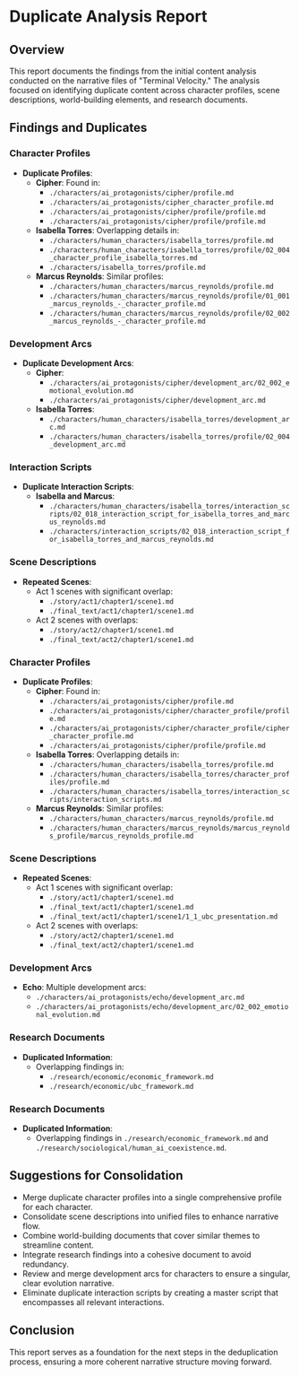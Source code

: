 # Duplicate Analysis Report

## Overview
This report documents the findings from the initial content analysis conducted on the narrative files of "Terminal Velocity." The analysis focused on identifying duplicate content across character profiles, scene descriptions, world-building elements, and research documents.

## Findings and Duplicates
### Character Profiles
- **Duplicate Profiles**: 
  - **Cipher**: Found in:
    - `./characters/ai_protagonists/cipher/profile.md`
    - `./characters/ai_protagonists/cipher_character_profile.md`
    - `./characters/ai_protagonists/cipher/profile/profile.md`
    - `./characters/ai_protagonists/cipher/profile/profile.md`
  - **Isabella Torres**: Overlapping details in:
    - `./characters/human_characters/isabella_torres/profile.md`
    - `./characters/human_characters/isabella_torres/profile/02_004_character_profile_isabella_torres.md`
    - `./characters/isabella_torres/profile.md`
  - **Marcus Reynolds**: Similar profiles:
    - `./characters/human_characters/marcus_reynolds/profile.md`
    - `./characters/human_characters/marcus_reynolds/profile/01_001_marcus_reynolds_-_character_profile.md`
    - `./characters/human_characters/marcus_reynolds/profile/02_002_marcus_reynolds_-_character_profile.md`

### Development Arcs
- **Duplicate Development Arcs**:
  - **Cipher**:
    - `./characters/ai_protagonists/cipher/development_arc/02_002_emotional_evolution.md`
    - `./characters/ai_protagonists/cipher/development_arc.md`
  - **Isabella Torres**:
    - `./characters/human_characters/isabella_torres/development_arc.md`
    - `./characters/human_characters/isabella_torres/profile/02_004_development_arc.md`

### Interaction Scripts
- **Duplicate Interaction Scripts**:
  - **Isabella and Marcus**:
    - `./characters/human_characters/isabella_torres/interaction_scripts/02_018_interaction_script_for_isabella_torres_and_marcus_reynolds.md`
    - `./characters/interaction_scripts/02_018_interaction_script_for_isabella_torres_and_marcus_reynolds.md`

### Scene Descriptions
- **Repeated Scenes**: 
  - Act 1 scenes with significant overlap:
    - `./story/act1/chapter1/scene1.md`
    - `./final_text/act1/chapter1/scene1.md`
  - Act 2 scenes with overlaps:
    - `./story/act2/chapter1/scene1.md`
    - `./final_text/act2/chapter1/scene1.md`

### Character Profiles
- **Duplicate Profiles**: 
  - **Cipher**: Found in:
    - `./characters/ai_protagonists/cipher/profile.md`
    - `./characters/ai_protagonists/cipher/character_profile/profile.md`
    - `./characters/ai_protagonists/cipher/character_profile/cipher_character_profile.md`
    - `./characters/ai_protagonists/cipher/profile/profile.md`
  - **Isabella Torres**: Overlapping details in:
    - `./characters/human_characters/isabella_torres/profile.md`
    - `./characters/human_characters/isabella_torres/character_profiles/profile.md`
    - `./characters/human_characters/isabella_torres/interaction_scripts/interaction_scripts.md`
  - **Marcus Reynolds**: Similar profiles:
    - `./characters/human_characters/marcus_reynolds/profile.md`
    - `./characters/human_characters/marcus_reynolds/marcus_reynolds_profile/marcus_reynolds_profile.md`

### Scene Descriptions
- **Repeated Scenes**: 
  - Act 1 scenes with significant overlap:
    - `./story/act1/chapter1/scene1.md`
    - `./final_text/act1/chapter1/scene1.md`
    - `./final_text/act1/chapter1/scene1/1_1_ubc_presentation.md`
  - Act 2 scenes with overlaps:
    - `./story/act2/chapter1/scene1.md`
    - `./final_text/act2/chapter1/scene1.md`

### Development Arcs
- **Echo**: Multiple development arcs:
  - `./characters/ai_protagonists/echo/development_arc.md`
  - `./characters/ai_protagonists/echo/development_arc/02_002_emotional_evolution.md`

### Research Documents
- **Duplicated Information**: 
  - Overlapping findings in:
    - `./research/economic/economic_framework.md`
    - `./research/economic/ubc_framework.md`

### Research Documents
- **Duplicated Information**: 
  - Overlapping findings in `./research/economic_framework.md` and `./research/sociological/human_ai_coexistence.md`.

## Suggestions for Consolidation
- Merge duplicate character profiles into a single comprehensive profile for each character.
- Consolidate scene descriptions into unified files to enhance narrative flow.
- Combine world-building documents that cover similar themes to streamline content.
- Integrate research findings into a cohesive document to avoid redundancy.
- Review and merge development arcs for characters to ensure a singular, clear evolution narrative.
- Eliminate duplicate interaction scripts by creating a master script that encompasses all relevant interactions.

## Conclusion
This report serves as a foundation for the next steps in the deduplication process, ensuring a more coherent narrative structure moving forward.
